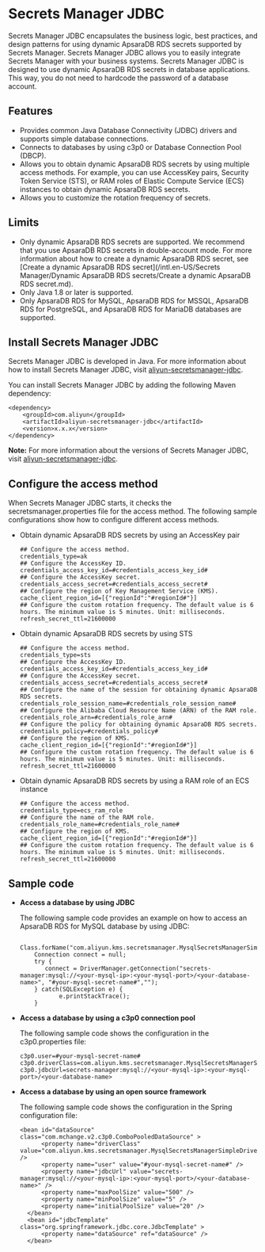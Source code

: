 # Secrets Manager JDBC

Secrets Manager JDBC encapsulates the business logic, best practices, and design patterns for using dynamic ApsaraDB RDS secrets supported by Secrets Manager. Secrets Manager JDBC allows you to easily integrate Secrets Manager with your business systems. Secrets Manager JDBC is designed to use dynamic ApsaraDB RDS secrets in database applications. This way, you do not need to hardcode the password of a database account.

## Features

-   Provides common Java Database Connectivity \(JDBC\) drivers and supports simple database connections.
-   Connects to databases by using c3p0 or Database Connection Pool \(DBCP\).
-   Allows you to obtain dynamic ApsaraDB RDS secrets by using multiple access methods. For example, you can use AccessKey pairs, Security Token Service \(STS\), or RAM roles of Elastic Compute Service \(ECS\) instances to obtain dynamic ApsaraDB RDS secrets.
-   Allows you to customize the rotation frequency of secrets.

## Limits

-   Only dynamic ApsaraDB RDS secrets are supported. We recommend that you use ApsaraDB RDS secrets in double-account mode. For more information about how to create a dynamic ApsaraDB RDS secret, see [Create a dynamic ApsaraDB RDS secret](/intl.en-US/Secrets Manager/Dynamic ApsaraDB RDS secrets/Create a dynamic ApsaraDB RDS secret.md).
-   Only Java 1.8 or later is supported.
-   Only ApsaraDB RDS for MySQL, ApsaraDB RDS for MSSQL, ApsaraDB RDS for PostgreSQL, and ApsaraDB RDS for MariaDB databases are supported.

## Install Secrets Manager JDBC

Secrets Manager JDBC is developed in Java. For more information about how to install Secrets Manager JDBC, visit [aliyun-secretsmanager-jdbc](https://github.com/aliyun/aliyun-secretsmanager-jdbc).

You can install Secrets Manager JDBC by adding the following Maven dependency:

```
<dependency>
    <groupId>com.aliyun</groupId>
    <artifactId>aliyun-secretsmanager-jdbc</artifactId>
    <version>x.x.x</version>
</dependency>
```

**Note:** For more information about the versions of Secrets Manager JDBC, visit [aliyun-secretsmanager-jdbc](https://github.com/aliyun/aliyun-secretsmanager-jdbc/releases).

## Configure the access method

When Secrets Manager JDBC starts, it checks the secretsmanager.properties file for the access method. The following sample configurations show how to configure different access methods.

-   Obtain dynamic ApsaraDB RDS secrets by using an AccessKey pair

    ```
    ## Configure the access method. 
    credentials_type=ak
    ## Configure the AccessKey ID. 
    credentials_access_key_id=#credentials_access_key_id#
    ## Configure the AccessKey secret. 
    credentials_access_secret=#credentials_access_secret#
    ## Configure the region of Key Management Service (KMS). 
    cache_client_region_id=[{"regionId":"#regionId#"}]
    ## Configure the custom rotation frequency. The default value is 6 hours. The minimum value is 5 minutes. Unit: milliseconds. 
    refresh_secret_ttl=21600000
    ```

-   Obtain dynamic ApsaraDB RDS secrets by using STS

    ```
    ## Configure the access method. 
    credentials_type=sts
    ## Configure the AccessKey ID. 
    credentials_access_key_id=#credentials_access_key_id#
    ## Configure the AccessKey secret. 
    credentials_access_secret=#credentials_access_secret#
    ## Configure the name of the session for obtaining dynamic ApsaraDB RDS secrets. 
    credentials_role_session_name=#credentials_role_session_name#
    ## Configure the Alibaba Cloud Resource Name (ARN) of the RAM role. 
    credentials_role_arn=#credentials_role_arn#
    ## Configure the policy for obtaining dynamic ApsaraDB RDS secrets. 
    credentials_policy=#credentials_policy#
    ## Configure the region of KMS. 
    cache_client_region_id=[{"regionId":"#regionId#"}]
    ## Configure the custom rotation frequency. The default value is 6 hours. The minimum value is 5 minutes. Unit: milliseconds. 
    refresh_secret_ttl=21600000
    ```

-   Obtain dynamic ApsaraDB RDS secrets by using a RAM role of an ECS instance

    ```
    ## Configure the access method. 
    credentials_type=ecs_ram_role
    ## Configure the name of the RAM role. 
    credentials_role_name=#credentials_role_name#
    ## Configure the region of KMS. 
    cache_client_region_id=[{"regionId":"#regionId#"}]
    ## Configure the custom rotation frequency. The default value is 6 hours. The minimum value is 5 minutes. Unit: milliseconds. 
    refresh_secret_ttl=21600000
    ```


## Sample code

-   **Access a database by using JDBC**

    The following sample code provides an example on how to access an ApsaraDB RDS for MySQL database by using JDBC:

    ```
        Class.forName("com.aliyun.kms.secretsmanager.MysqlSecretsManagerSimpleDriver");
        Connection connect = null;
        try {
           connect = DriverManager.getConnection("secrets-manager:mysql://<your-mysql-ip>:<your-mysql-port>/<your-database-name>", "#your-mysql-secret-name#","");
        } catch(SQLException e) {
               e.printStackTrace();
        }
    ```

-   **Access a database by using a c3p0 connection pool**

    The following sample code shows the configuration in the c3p0.properties file:

    ```
    c3p0.user=#your-mysql-secret-name#
    c3p0.driverClass=com.aliyun.kms.secretsmanager.MysqlSecretsManagerSimpleDriver
    c3p0.jdbcUrl=secrets-manager:mysql://<your-mysql-ip>:<your-mysql-port>/<your-database-name>
    ```

-   **Access a database by using an open source framework**

    The following sample code shows the configuration in the Spring configuration file:

    ```
    <bean id="dataSource" class="com.mchange.v2.c3p0.ComboPooledDataSource" >
          <property name="driverClass" value="com.aliyun.kms.secretsmanager.MysqlSecretsManagerSimpleDriver" />
          <property name="user" value="#your-mysql-secret-name#" />
          <property name="jdbcUrl" value="secrets-manager:mysql://<your-mysql-ip>:<your-mysql-port>/<your-database-name>" />
          <property name="maxPoolSize" value="500" />
          <property name="minPoolSize" value="5" />
          <property name="initialPoolSize" value="20" />
      </bean>
      <bean id="jdbcTemplate" class="org.springframework.jdbc.core.JdbcTemplate" >
          <property name="dataSource" ref="dataSource" />
      </bean>
    ```


